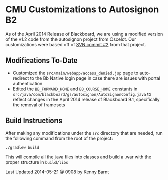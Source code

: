 # CMU Customizations to Autosignon B2
As of the April 2014 Release of Blackboard, we are using a modified version of the v1.2 code from the autosignon project from Oscelot. Our customizations were based off of [SVN commit #2](http://projects.oscelot.org/gf/project/autosignon/scmsvn/?action=browse&path=%2Ftrunk&view=rev&revision=2) from that project.
## Modifications To-Date
- Customized the `src/main/webapp/access_denied.jsp` page to auto-redirect to the Bb Native login page in case there are issues with portal authentication
- Edited the `BB_FORWARD_HOME` and `BB_COURSE_HOME` constants in `src/java/com/blackboard/gs/autosignon/AutoSignonConfig.java` to reflect changes in the April 2014 release of Blackboard 9.1, specifically the removal of framesets

## Build Instructions
After making any modifications under the `src` directory that are needed, run the following command from the root of the project:
	
	./gradlew build

This will compile all the java files into classes and build a .war with the proper structure in `build/libs`


Last Updated 2014-05-21 @ 0908 by Kenny Barnt